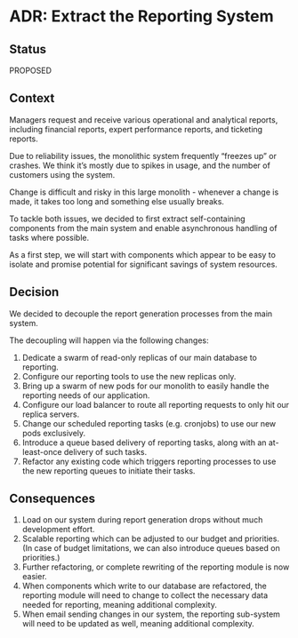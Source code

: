 # ADR: Extract the Reporting System

## Status

PROPOSED

## Context

Managers request and receive various operational and analytical reports,
including financial reports, expert performance reports, and ticketing
reports.

Due to reliability issues, the monolithic system frequently “freezes up” or
crashes. We think it’s mostly due to spikes in usage, and the number of
customers using the system.

Change is difficult and risky in this large monolith - whenever a change is
made, it takes too long and something else usually breaks.

To tackle both issues, we decided to first extract self-containing components
from the main system and enable asynchronous handling of tasks where possible.

As a first step, we will start with components which appear to be easy to isolate
and promise potential for significant savings of system resources.

## Decision

We decided to decouple the report generation processes from the main system.

The decoupling will happen via the following changes:

1. Dedicate a swarm of read-only replicas of our main database to reporting.
2. Configure our reporting tools to use the new replicas only.
3. Bring up a swarm of new pods for our monolith to easily handle the reporting
needs of our application.
4. Configure our load balancer to route all reporting requests to only hit our
replica servers.
5. Change our scheduled reporting tasks (e.g. cronjobs) to use our new pods
exclusively.
6. Introduce a queue based delivery of reporting tasks, along with an
at-least-once delivery of such tasks.
7. Refactor any existing code which triggers reporting processes to use the new
reporting queues to initiate their tasks.

## Consequences

1. Load on our system during report generation drops without much development
effort.
2. Scalable reporting which can be adjusted to our budget and priorities. (In
case of budget limitations, we can also introduce queues based on priorities.)
3. Further refactoring, or complete rewriting of the reporting module is now 
easier.
4. When components which write to our database are refactored, the reporting
module will need to change to collect the necessary data needed for reporting,
meaning additional complexity.
5. When email sending changes in our system, the reporting sub-system will need
to be updated as well, meaning additional complexity.

